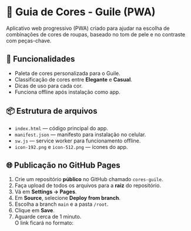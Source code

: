 # 🎨 Guia de Cores - Guile (PWA)

Aplicativo web progressivo (PWA) criado para ajudar na escolha de combinações de cores de roupas, baseado no tom de pele e no contraste com peças-chave.

## 🚀 Funcionalidades
- Paleta de cores personalizada para o Guile.
- Classificação de cores entre **Elegante** e **Casual**.
- Dicas de uso para cada cor.
- Funciona offline após instalação como app.

## 📦 Estrutura de arquivos
- `index.html` — código principal do app.
- `manifest.json` — manifesto para instalação no celular.
- `sw.js` — service worker para funcionamento offline.
- `icon-192.png` e `icon-512.png` — ícones do app.

## 🌐 Publicação no GitHub Pages
1. Crie um repositório **público** no GitHub chamado `cores-guile`.
2. Faça upload de todos os arquivos para a **raiz** do repositório.
3. Vá em **Settings → Pages**.
4. Em **Source**, selecione **Deploy from branch**.
5. Escolha a branch `main` e a pasta `/root`.
6. Clique em **Save**.
7. Aguarde cerca de 1 minuto.  
   O link ficará no formato:  
